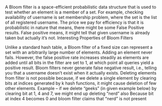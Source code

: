 A Bloom filter is a space-efficient probabilistic data structure that is used to test whether an element is a member of a set. For example, checking availability of username is set membership problem, where the set is the list of all registered username. The price we pay for efficiency is that it is probabilistic in nature that means, there might be some False Positive results. False positive means, it might tell that given username is already taken but actually it’s not.
Interesting Properties of Bloom Filters  

Unlike a standard hash table, a Bloom filter of a fixed size can represent a set with an arbitrarily large number of elements.
Adding an element never fails. However, the false positive rate increases steadily as elements are added until all bits in the filter are set to 1, at which point all queries yield a positive result.
Bloom filters never generate false negative result, i.e., telling you that a username doesn’t exist when it actually exists.
Deleting elements from filter is not possible because, if we delete a single element by clearing bits at indices generated by k hash functions, it might cause deletion of few other elements. Example – if we delete “geeks” (in given example below) by clearing bit at 1, 4 and 7, we might end up deleting “nerd” also Because bit at index 4 becomes 0 and bloom filter claims that “nerd” is not present
